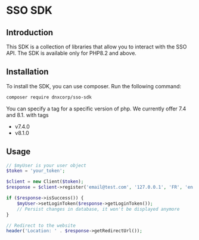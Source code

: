 # SSO SDK

## Introduction

This SDK is a collection of libraries that allow you to interact with the SSO API.
The SDK is available only for PHP8.2 and above.

## Installation

To install the SDK, you can use composer. Run the following command:

```bash
composer require dnxcorp/sso-sdk
```

You can specify a tag for a specific version of php.
We currently offer 7.4 and 8.1. with tags

 * v7.4.0
 * v8.1.0

## Usage

```php
// $myUser is your user object
$token = 'your_token';

$client = new Client($token);
$response = $client->register('email@test.com', '127.0.0.1', 'FR', 'en', 'c0023');

if ($response->isSuccess()) {
    $myUser->setLoginToken($response->getLoginToken());
    // Persist changes in database, it won't be displayed anymore
}

// Redirect to the website
header('Location: ' . $response->getRedirectUrl());
```